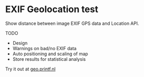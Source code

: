 # EXIF Geolocation test
Show distance between image EXIF GPS data and Location API.

TODO
* Design
* Warnings on bad/no EXIF data
* Auto positioning and scaling of map
* Store results for statistical analysis

Try it out at [geo.printf.nl](http://geo.printf.nl/)
